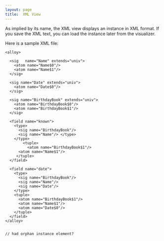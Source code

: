 ```yaml
---
layout: page
title:  XML View
---
```


As implied by its name, the XML view displays an instance in XML format. If you save the XML text, you can load the instance later from the visualizer.

Here is a sample XML file:

	<alloy>

	  <sig	 name="Name" extends="univ">
	    <atom name="Name$0"/>
	    <atom name="Name$1"/>
	  </sig>

	  <sig name="Date" extends="univ">
	    <atom name="Date$0"/>
	  </sig>

	  <sig name="BirthdayBook" extends="univ">
	    <atom name="BirthdayBook$0"/>
	    <atom name="BirthdayBook$1"/>
	  </sig>

	  <field name="known">
	    <type> 
	      <sig name="BirthdayBook"/> 
	      <sig name="Name"/> </type>
	    </type>
    	    <tuple> 
    	      <atom name="BirthdayBook$1"/> 
          <atom name="Name$1"/> 
         </tuple>
	  </field>

	  <field name="date">
        <type> 
          <sig name="BirthdayBook"/> 
          <sig name="Name"/> 
          <sig name="Date"/> 
        </type>
        <tuple> 
          <atom name="BirthdayBook$1"/> 
          <atom name="Name$1"/> 
          <atom name="Date$0"/> 
        </tuple>
	  </field>
	</alloy>

	
	// had orphan instance element?